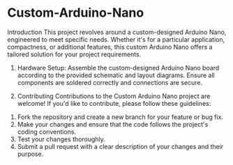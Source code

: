# Custom-Arduino-Nano

Introduction
This project revolves around a custom-designed Arduino Nano, engineered to meet specific needs. Whether it's for a particular application, compactness, or additional features, this custom Arduino Nano offers a tailored solution for your project requirements.

1. Hardware Setup: Assemble the custom-designed Arduino Nano board according to the provided schematic and layout diagrams. Ensure all components are soldered correctly and connections are secure.

2. Contributing
Contributions to the Custom Arduino Nano project are welcome! If you'd like to contribute, please follow these guidelines:

1) Fork the repository and create a new branch for your feature or bug fix.
2) Make your changes and ensure that the code follows the project's coding conventions.
3) Test your changes thoroughly.
4) Submit a pull request with a clear description of your changes and their purpose.
